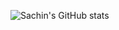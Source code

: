 ![Sachin's GitHub stats](https://github-readme-stats.vercel.app/api?username=anuraghazra&show_icons=true)
